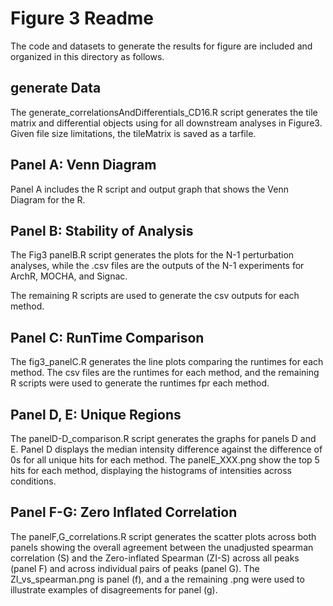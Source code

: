 # Figure 3 Readme 

The code and datasets to generate the results for figure are included
and organized in this directory as follows. 

## generate Data
The generate_correlationsAndDifferentials_CD16.R script
generates the tile matrix and differential objects using
for all downstream analyses in Figure3. Given file size limitations, 
the tileMatrix is saved as a tarfile. 

## Panel A: Venn Diagram 

Panel A includes the R script and output graph that shows the Venn Diagram for the R. 

## Panel B: Stability of Analysis 

The Fig3 panelB.R script generates the plots for the N-1 perturbation analyses, 
while the .csv files are the outputs of the N-1 experiments for ArchR, MOCHA, and Signac. 

The remaining R scripts are used to generate the csv outputs for each method. 

## Panel C: RunTime Comparison

The fig3_panelC.R generates the line plots comparing the runtimes for each method. The csv files 
are the runtimes for each method, and the remaining R scripts were used to generate the 
runtimes fpr each method. 

## Panel D, E: Unique Regions

The panelD-D_comparison.R script generates the graphs for panels D and E. 
Panel D displays the median intensity difference against the difference of 0s 
for all unique hits for each method. The panelE_XXX.png show the top 5 hits for each
method, displaying the histograms of intensities across conditions. 

## Panel F-G: Zero Inflated Correlation  

The panelF,G_correlations.R script generates the scatter plots across both panels showing the 
overall agreement between the unadjusted spearman correlation (S) and the Zero-inflated Spearman (ZI-S) across all peaks (panel F) and across individual pairs of peaks (panel G). The ZI_vs_spearman.png is panel (f), and a the remaining .png were used to illustrate examples of disagreements for panel (g). 
